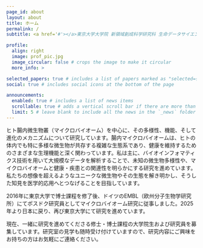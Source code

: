 ```yaml
---
page_id: about
layout: about
title: ホーム
permalink: /
subtitle: <a href='#'></a>東京大学大学院 新領域創成科学研究科 生命データサイエンスセンター

profile:
  align: right
  image: prof_pic.jpg
  image_circular: false # crops the image to make it circular
  more_info: >

selected_papers: true # includes a list of papers marked as "selected={true}"
social: true # includes social icons at the bottom of the page

announcements:
  enabled: true # includes a list of news items
  scrollable: true # adds a vertical scroll bar if there are more than 3 news items
  limit: 5 # leave blank to include all the news in the `_news` folder
---
```


ヒト腸内微生物叢（マイクロバイオーム）を中心に、その多様性、機能、そして進化のメカニズムについて研究しています。腸内マイクロバイオームは、ヒトの体内でも特に多様な微生物が共存する複雑な生態系であり、健康を維持するためのさまざまな生理機能と深く関わっています。私は主に、バイオインフォマティクス技術を用いて大規模なデータを解析することで、未知の微生物多様性や、マイクロバイオームと健康・疾患との関連性を明らかにする研究を進めています。私たちの想像を超えるようなユニークな微生物やその生態を解き明かし、そうした知見を医学的応用へとつなげることを目指しています。

2016年に東京大学で博士課程を修了後、ドイツのEMBL（欧州分子生物学研究所）にてポスドク研究員としてマイクロバイオーム研究に従事しました。2025年より日本に戻り、再び東京大学にて研究を進めています。

現在、一緒に研究を進めてくださる修士・博士課程の大学院生および研究員を募集しています。研究室の見学も随時受け付けていますので、研究内容にご興味をお持ちの方はお気軽にご連絡ください。
